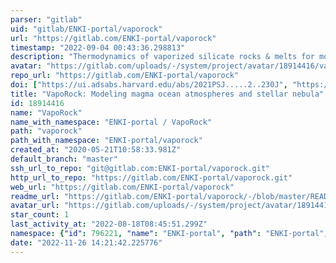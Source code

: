 ```yaml
---
parser: "gitlab"
uid: "gitlab/ENKI-portal/vaporock"
url: "https://gitlab.com/ENKI-portal/vaporock"
timestamp: "2022-09-04 00:43:36.298813"
description: "Thermodynamics of vaporized silicate rocks & melts for modeling magma ocean atmospheres and stellar nebula"
avatar: "https://gitlab.com/uploads/-/system/project/avatar/18914416/vaporock.png"
repo_url: "https://gitlab.com/ENKI-portal/vaporock"
doi: ["https://ui.adsabs.harvard.edu/abs/2021PSJ.....2..230J", "https://ui.adsabs.harvard.edu/abs/2022ascl.soft08007W/abstract"]
title: "VapoRock: Modeling magma ocean atmospheres and stellar nebula"
id: 18914416
name: "VapoRock"
name_with_namespace: "ENKI-portal / VapoRock"
path: "vaporock"
path_with_namespace: "ENKI-portal/vaporock"
created_at: "2020-05-21T10:58:33.981Z"
default_branch: "master"
ssh_url_to_repo: "git@gitlab.com:ENKI-portal/vaporock.git"
http_url_to_repo: "https://gitlab.com/ENKI-portal/vaporock.git"
web_url: "https://gitlab.com/ENKI-portal/vaporock"
readme_url: "https://gitlab.com/ENKI-portal/vaporock/-/blob/master/README.md"
avatar_url: "https://gitlab.com/uploads/-/system/project/avatar/18914416/vaporock.png"
star_count: 1
last_activity_at: "2022-08-18T08:45:51.299Z"
namespace: {"id": 796221, "name": "ENKI-portal", "path": "ENKI-portal", "kind": "group", "full_path": "ENKI-portal", "parent_id": null, "avatar_url": "/uploads/-/system/group/avatar/796221/Enki.png", "web_url": "https://gitlab.com/groups/ENKI-portal"}
date: "2022-11-26 14:21:42.225776"
---
```

